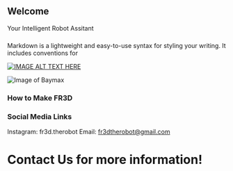 ## Welcome

Your Intelligent Robot Assitant

### 

Markdown is a lightweight and easy-to-use syntax for styling your writing. It includes conventions for


[![IMAGE ALT TEXT HERE](https://i.ytimg.com/vi/pKkG6yIa0Fc/maxresdefault.jpg)](https://www.youtube.com/watch?v=pKkG6yIa0Fc)



![Image of Baymax](http://vignette2.wikia.nocookie.net/disney/images/0/05/Baymax_Render.png/revision/latest?cb=20140719160257)


### How to Make FR3D



### Social Media Links

Instagram: fr3d.therobot
Email: fr3dtherobot@gmail.com

# Contact Us for more information!
